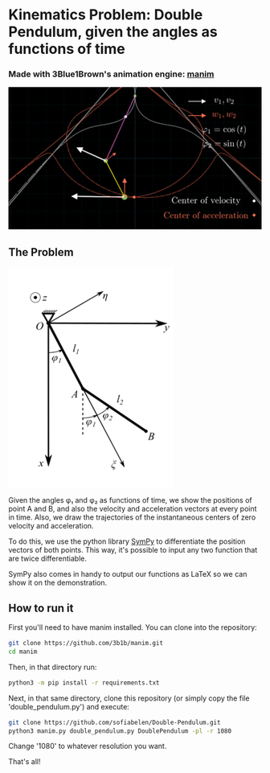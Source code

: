 # Kinematics Problem: Double Pendulum, given the angles as functions of time 

### Made with 3Blue1Brown's animation engine: [manim](https://github.com/3b1b/manim)

![Alt text](Images/demo.png?raw=true)

## The Problem

![Alt text](Images/diagram.png?raw=true)

Given the angles φ₁ and φ₂ as functions of time, we show the positions of point A and B, and also the velocity and acceleration vectors at every point in time. Also, we draw the trajectories of the instantaneous centers of zero velocity and acceleration.

To do this, we use the python library [SymPy](https://www.sympy.org/en/index.html) to differentiate the position vectors of both points. This way, it's possible to input any two function that are twice differentiable.

SymPy also comes in handy to output our functions as LaTeX so we can show it on the demonstration.

## How to run it

First you'll need to have manim installed. You can clone into the repository:

```sh
git clone https://github.com/3b1b/manim.git
cd manim
```

Then, in that directory run:

```sh
python3 -m pip install -r requirements.txt
```

Next, in that same directory, clone this repository (or simply copy the file 'double_pendulum.py') and execute:

```sh
git clone https://github.com/sofiabelen/Double-Pendulum.git
python3 manim.py double_pendulum.py DoublePendulum -pl -r 1080
```

Change '1080' to whatever resolution you want.

That's all!
